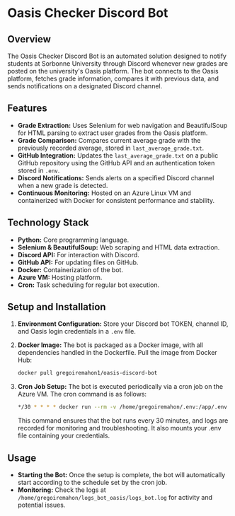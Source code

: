 # Oasis Checker Discord Bot

## Overview
The Oasis Checker Discord Bot is an automated solution designed to notify students at Sorbonne University through Discord whenever new grades are posted on the university's Oasis platform. The bot connects to the Oasis platform, fetches grade information, compares it with previous data, and sends notifications on a designated Discord channel.

## Features
- **Grade Extraction:** Uses Selenium for web navigation and BeautifulSoup for HTML parsing to extract user grades from the Oasis platform.
- **Grade Comparison:** Compares current average grade with the previously recorded average, stored in `last_average_grade.txt`.
- **GitHub Integration:** Updates the `last_average_grade.txt` on a public GitHub repository using the GitHub API and an authentication token stored in `.env`.
- **Discord Notifications:** Sends alerts on a specified Discord channel when a new grade is detected.
- **Continuous Monitoring:** Hosted on an Azure Linux VM and containerized with Docker for consistent performance and stability.

## Technology Stack
- **Python:** Core programming language.
- **Selenium & BeautifulSoup:** Web scraping and HTML data extraction.
- **Discord API:** For interaction with Discord.
- **GitHub API:** For updating files on GitHub.
- **Docker:** Containerization of the bot.
- **Azure VM:** Hosting platform.
- **Cron:** Task scheduling for regular bot execution.

## Setup and Installation

1. **Environment Configuration:**
   Store your Discord bot TOKEN, channel ID, and Oasis login credentials in a `.env` file.

2. **Docker Image:**
   The bot is packaged as a Docker image, with all dependencies handled in the Dockerfile. Pull the image from Docker Hub:
   ```bash
   docker pull gregoiremahon1/oasis-discord-bot
   ```

3. **Cron Job Setup:**
   The bot is executed periodically via a cron job on the Azure VM. The cron command is as follows:
   ```bash
   */30 * * * * docker run --rm -v /home/gregoiremahon/.env:/app/.env gregoiremahon1/oasis-discord-bot:latest >> /home/gregoiremahon/logs_bot_oasis/logs_bot.log 2>&1
   ```
   This command ensures that the bot runs every 30 minutes, and logs are recorded for monitoring and troubleshooting. It also mounts your .env file containing your credentials.

## Usage
- **Starting the Bot:** 
  Once the setup is complete, the bot will automatically start according to the schedule set by the cron job.
- **Monitoring:** 
  Check the logs at `/home/gregoiremahon/logs_bot_oasis/logs_bot.log` for activity and potential issues.
